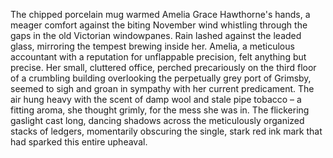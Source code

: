The chipped porcelain mug warmed Amelia Grace Hawthorne's hands, a meager comfort against the biting November wind whistling through the gaps in the old Victorian windowpanes.  Rain lashed against the leaded glass, mirroring the tempest brewing inside her.  Amelia, a meticulous accountant with a reputation for unflappable precision, felt anything but precise.  Her small, cluttered office, perched precariously on the third floor of a crumbling building overlooking the perpetually grey port of Grimsby, seemed to sigh and groan in sympathy with her current predicament. The air hung heavy with the scent of damp wool and stale pipe tobacco – a fitting aroma, she thought grimly, for the mess she was in.  The flickering gaslight cast long, dancing shadows across the meticulously organized stacks of ledgers, momentarily obscuring the single, stark red ink mark that had sparked this entire upheaval.
